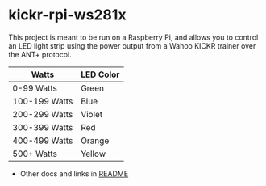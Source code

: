 # kickr-rpi-ws281x

This project is meant to be run on a Raspberry Pi, and allows you to control an LED light strip using the power output from a Wahoo KICKR trainer over the ANT+ protocol.

| Watts | LED Color |
| --- | ----------- |
| 0-99 Watts | Green |
| 100-199 Watts | Blue |
| 200-299 Watts | Violet |
| 300-399 Watts | Red |
| 400-499 Watts | Orange |
| 500+ Watts | Yellow |

- Other docs and links in [README](docs/README.md)
